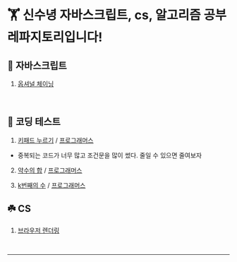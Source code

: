 # 🏋️ 신수녕 자바스크립트, cs, 알고리즘 공부 레파지토리입니다!

## 🚩 자바스크립트

1. [옵셔널 체이닝](javascript/20220328.md)

<br>

## 🍉 코딩 테스트

1. [키패드 누르기](algorithm/codingTest1.js) / [프로그래머스](https://programmers.co.kr/learn/courses/30/lessons/67256)

- 중복되는 코드가 너무 많고 조건문을 많이 썼다. 줄일 수 있으면 줄여보자

2. [약수의 합](algorithm/codingTest2.js) / [프로그래머스](https://programmers.co.kr/learn/courses/30/lessons/12928)

3. [k번째의 수](algorithm/codingTest3.js) / [프로그래머스](https://programmers.co.kr/learn/courses/30/lessons/42748)

## ☘️ CS

1. [브라우저 렌더링](cs/20220330.md)

<br>

<hr>
